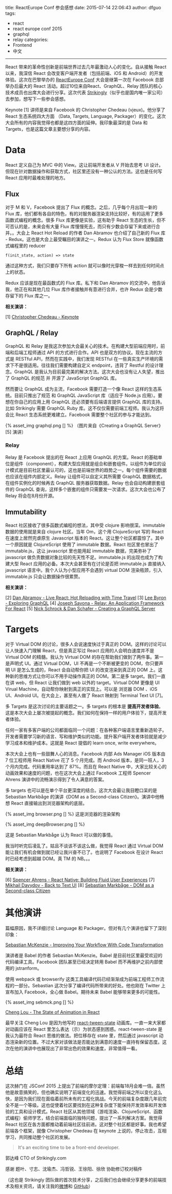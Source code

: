 title: ReactEurope Conf 参会感想
date: 2015-07-14 22:06:43
author: dfguo
tags:
- react
- react europe conf 2015
- graphql
- relay
categories:
- Frontend
- 中文

---
React 带来的革命性创新是前端世界过去几年最激动人心的变化。自从接触 React 以来，我深信 React 会改变客户端开发者（包括前端、iOS 和 Android）的开发体验。这次在巴黎举办的 [ReactEurope Conf](https://www.react-europe.org/2015.html) 大会是继第一次在 Facebook 总部举办后最大的 React 活动。超过10位来自React、GraphQL、Relay 团队的核心技术成员也出席大会进行分享。这次代表 [Strikingly](https://www.strikingly.com/)（似乎也是国内唯一家公司）去参加，想写下一些参会感想。

Keynote [1] 讲师是来自 Facebook 的 Christopher Chedeau (vjeux)。他分享了 React 生态系统四大方面 （Data, Targets, Language, Packager）的变化。这次大会所有的内容我觉得也都是这四方面的延伸。我印象最深的是 Data 和 Targets，也是这篇文章主要想分享的内容。

# Data

React 定义自己为 MVC 中的 View。这让前端开发者从 V 开始去思考 UI 设计。但现在针对数据操作和获取方式，社区里还没有一种公认的方法。这也是任何写 React 应用时最难处理的地方。

## Flux

对于 M 和 V，Facebook 提出了 Flux 的概念。之后，几乎每个月出现一新的 Flux 库，他们都有各自的特色，有的对服务器渲染支持比较好，有的运用了更多函数式编程的概念。很多 Flux 库更像是实验，这有助于 React 生态的生长，但不可否认的是，未来会有大量 Flux 库慢慢死去，而只有少数会存留下来或进行合并。。大会上 React Hot Reload 的作者 Dan Abramov 也介绍了自己新的 Flux 库 - Redux。这也是大会上最受瞩目的演讲之一。Redux 认为 Flux Store 就像函数式编程里的 reducer

`f(init_state, action) => state`

通过这种方式，我们只要存下所有 action 就可以像时光穿梭一样去到任何时间点上的状态。

Redux 应该是现在最函数式的 Flux 库。私下和 Dan Abramov 的交流中，他告诉我，他正在和其他几位 Flux 库作者接触并有意进行合并，也许 Redux 会是少数存留下的 Flux 库之一。

**相关演讲：**

[1] [Christopher Chedeau - Keynote](https://www.youtube.com/watch?v=PAA9O4E1IM4&list=PLCC436JpVnK0Phxld2dD4tM4xPMxJCiRD&index=1)

## GraphQL / Relay

GraphQL 和 Relay 是我这次参加大会最关心的技术。在构建大型前端应用时，前端和后端工程师通过 API 的方式进行合作。API 也是双方的协议。现在主流的方式是 RESTful API，然而在实践中，我们发现 RESTful 在一些真实生产环境的需求下不是很适用。往往我们需要构建自定义 endpoint，违背了 Restful 的设计理念。GraphQL 是我认为目前最完美的解决方法。这次大会也没有让人失望，推出了 GraphQL 的规范 并 开源了 JavaScript GraphQL 库。

然而要让 GraphQL 成为主流，Facebook 需要打造一个像 React 这样的生态系统。目前只推出了规范 和 GraphQL JavaScript 库（适应于 Node.js 应用）。要想在你自己的应用上用 GraphQL 还必须要有后端语言提供 GraphQL 库的支持。比如 Strikingly 需要 GraphQL Ruby 库。这不仅仅需要前端工程师。我认为这将会比 React 生态系统更难建立。Facebook 需要整个社区的参与才能达到。


{% asset_img graphql.png [] %}
（图片来自《Creating a GraphQL Server》[5] 演讲）

### Relay

Relay 是 Facebook 提出的在 React 上应用 GraphQL 的方案。React 的基础单位是组件（component），构建大型应用就是组合和嵌套组件。以组件为单位的设计模式是目前社区里最认可的，这也是前端世界的趋势之一。每个组件需要的数据也应该在组件内部定义。Relay 让组件可以自定义其所需要 GraphQL 数据格式，在组件实例化的时候再去 GraphQL 服务器获取数据。Relay 也会自动构建嵌套组件的 GraphQL 查询，这样多个嵌套的组件只需要发一次请求。这次大会也公布了 Relay 将会在8月份开源。

## Immutability

React 社区接收了很多函数式编程的想法，其中受 clojure 影响很深。immutable 数据的使用就是来自 clojure 社区。当年 Om，这个用 ClojureScript 写的 React 在速度上居然完虐原生 Javascript 版本的 React。这让整个社区都震惊了。其中一个原因就是 ClojureScript 使用了 immutable 数据。React 社区里也冒出了 immutable.js，这让 javascript 里也能用起 immutable 数据，完美弥补了javascript 做负责数据对象比较的先天性不足。immutable.js 的出现也成为了构建大型 React 应用的必备。本次大会甚至有在讨论是否把 immutable.js 直接纳入 javascript 语言中。我个人认为小型应用不会遇到 virtual DOM 渲染瓶颈，引入 immutable.js 只会让数据操作很累赘。

**相关演讲：**

[2] [Dan Abramov - Live React: Hot Reloading with Time Travel](https://www.youtube.com/watch?v=xsSnOQynTHs&list=PLCC436JpVnK0Phxld2dD4tM4xPMxJCiRD&index=7)
[3] [Lee Byron - Exploring GraphQL](https://www.youtube.com/watch?v=WQLzZf34FJ8&index=5&list=PLCC436JpVnK0Phxld2dD4tM4xPMxJCiRD)
[4] [Joseph Savona - Relay: An Application Framework For React](https://www.youtube.com/watch?v=IrgHurBjQbg&index=8&list=PLCC436JpVnK0Phxld2dD4tM4xPMxJCiRD)
[5] [Nick Schrock & Dan Schafer - Creating a GraphQL Server](https://www.youtube.com/watch?v=gY48GW87Feo&index=6&list=PLCC436JpVnK3HvUSAHpt-LRJkIK8pQG6R)


# Targets

对于 Virtual DOM 的讨论，很多人会说速度快过于真正的 DOM。这样的讨论可以让人快速入门理解 React，但是真正写过 React 应用的人会明白速度并不是 Virtual DOM 的精髓。我认为 Virtual DOM 的存在帮助我们做到了两件事。第一是声明式 UI。通过 Virtual DOM，UI 不再是一个不断被更变的 DOM，你只要声明 UI 是怎么生成的，React 会自动帮你把 UI 的改变渲染到真正的 DOM 上。这种新的思维方式让你可以不用手动操作真正的 DOM。第二是多 target。我们一直在讲 web，但 React 让我们做到 web 以外的 target。Virtual DOM 更像是 UI Virual Machine，自动帮你映射到真正的实现上。可以是 浏览器 DOM 、iOS UI、Android UI。在大会上，甚至有人做了 React 映射到 Terminal Text UI [7]。

多 Targets 是这次讨论的主要话题之一。多 targets 的根本是 **提高开发者体验**。这是本次大会上屡次被提起的概念。我们如何在保持一样的用户体验下，提高开发者体验。

任何一家有多客户端的公司都面临同一个问题：在各种客户端语言里重新造轮子。开发者需要学习新的语言、写和维护类似的功能。提升客户端开发者体验就是减少学习成本和维护成本。这就是 React 提倡的 learn once, write everywhere。

本次大会上也有一些鼓舞人心的消息。Facebook 内部 Ads Manager iOS 版本由 7 位工程师用 React Native 花了 5 个月完成。而 Android 版本，是同一班人，3个月内完成。代码重用率达到了 87%。而且在 React Native 中，大家比较关心的动画效果和速度的问题，也在这次大会上通过 Facebook 工程师 Spencer Ahrens 演讲中的流畅演示得到了令人满意的答案。

多 targets 也可以是在单个平台更深度的结合。这次大会最让我目瞪口呆的是 Sebastian Markbåge 的演讲《DOM as a Second-class Citizen》。演讲中他畅想 React 直接输出到浏览器架构的底层。

{% asset_img browser.png [] %}
这是浏览器的渲染架构

{% asset_img deepBrowser.png [] %}

这是 Sebastian Markbåge 认为 React 可以做的事情。

我当时听完后凌乱了。姑且不谈该不该这么做，我觉得 React 通过 Virtual DOM 能让我们有机会做到就已经让我兴奋不已了。也说明了 Facebook 在设计 React 时已经考虑到超越 DOM。真 TM 的 NB。。。

**相关演讲：**

[6] [Spencer Ahrens - React Native: Building Fluid User Experiences](https://www.youtube.com/watch?v=xDlfrcM6YBk&list=PLCC436JpVnK0Phxld2dD4tM4xPMxJCiRD&index=4)
[7] [Mikhail Davydov - Back to Text UI](https://www.youtube.com/watch?v=ee_U2t-8L48&list=PLCC436JpVnK0Phxld2dD4tM4xPMxJCiRD&index=10)
[8] [Sebastian Markbåge - DOM as a Second-class Citizen](https://www.youtube.com/watch?v=Zemce4Y1Y-A&index=11&list=PLCC436JpVnK0Phxld2dD4tM4xPMxJCiRD)

# 其他演讲

篇幅原因，我不详细讨论 Language 和 Packager。但对有几个演讲也留下了深刻印象：

[Sebastian McKenzie - Improving Your Workflow With Code Transformation](https://www.youtube.com/watch?list=PLCC436JpVnK3HvUSAHpt-LRJkIK8pQG6R&v=OFuDvqZmUrE)

演讲者是 Babel 的作者 Sebastian McKenzie。Babel 是目前社区里最受欢迎的代码编译工具。Facebook 团队甚至已经决定转用 Babel 而不再维护之前内部使用的 jstranform。

使用 webpack 或 browserify 这类工具编译代码已经渐渐成为前端工程师工作流程的一部分。Sebastian 这次分享了编译代码所带来的好处。他也刚在 Twitter 上宣布加入 Facebook，全心做 Babel。期待未来 Babel 能够带来更多的可能性。

{% asset_img sebmck.png [] %}


[Cheng Lou - The State of Animation in React](https://www.youtube.com/watch?v=1tavDv5hXpo&list=PLCC436JpVnK3HvUSAHpt-LRJkIK8pQG6R&index=2)

最早关注 Cheng Lou 是因为他写的 [react-tween-state](https://github.com/chenglou/react-tween-state) 动画库。一直一来大家都对动画应该在 React 里怎么表达（示）为状态感到困惑。react-tween-state 是我认为最符合 React 思维的做法。把位移存在 state 里，然后通过 javascript 动态渲染新的位置。不过大家对该做法是否能达到满意的速度一直持有保留态度。这次在他的演讲中也展现出了非常出色的效果和速度，非常值得一看。

# 总结

这次赫门在 JSConf 2015 上提出了前端的摩尔定理：前端每18月会难一倍。虽然他是故意搞笑的，但也确实说明了前端变化的迅速。我觉得前端之所以变化这么快，是因为我们现在面临着前所未有的工程化挑战。今天的前端复杂度跟几年前完全不是一个等级。这也促使着社区要找到在这种复杂度下能保持开发效率和开发体验的工具和设计模式。React 社区从其他领域（游戏渲染、ClojureScript、函数式编程）偷师学艺，结合前端面临的独特问题，提出了一系列解决方案。我觉得 React 社区在各方面都推动着前端社区往前进。这对整个社区都是好事。我也希望前端各个框架，就像  Christopher Chedeau 在 keynote 上说的，停止攻击，互相学习，共同推动整个社区的发展。

> It's an exciting time to be a front-end developer.

郭达峰
CTO of Strikingly.com

感谢 题叶、寸志、沈瑜杰、冯哲锐、王徐阳、徐欣 协助修订校对稿件

（这也是 Strikingly 团队做的首次技术分享，之后我们也会继续分享更多的前端技术及相关资讯，请关注我的[微博](http://www.weibo.com/dfguo)和 [GitHub](https://github.com/dfguo)）
